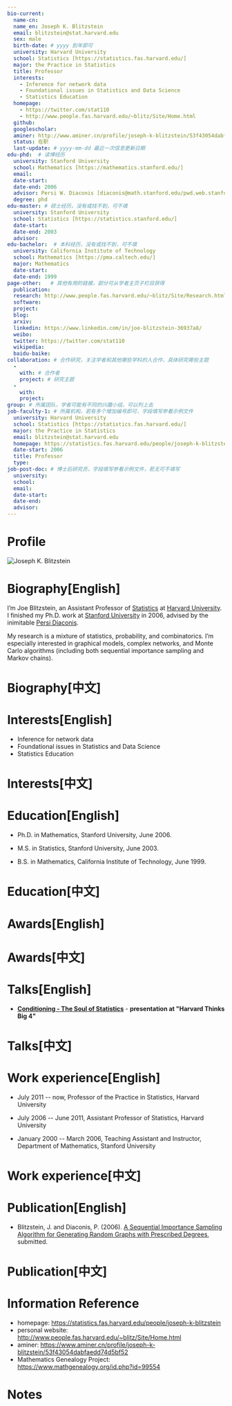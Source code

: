 ```yaml
---
bio-current:
  name-cn: 
  name_en: Joseph K. Blitzstein
  email: blitzstein@stat.harvard.edu
  sex: male
  birth-date: # yyyy 到年即可
  university: Harvard University 
  school: Statistics [https://statistics.fas.harvard.edu/]
  major: the Practice in Statistics
  title: Professor
  interests: 
    - Inference for network data
    - Foundational issues in Statistics and Data Science
    - Statistics Education
  homepage: 
    - https://twitter.com/stat110
    - http://www.people.fas.harvard.edu/~blitz/Site/Home.html
  github: 
  googlescholar: 
  aminer: http://www.aminer.cn/profile/joseph-k-blitzstein/53f43054dabfaedd74d5bf52
  status: 在职
  last-update: # yyyy-mm-dd 最近一次信息更新日期
edu-phd:  # 读博经历
  university: Stanford University
  school: Mathematics [https://mathematics.stanford.edu/]
  email: 
  date-start: 
  date-end: 2006
  advisor: Persi W. Diaconis [diaconis@math.stanford.edu/pwd.web.stanford.edu]
  degree: phd
edu-master: # 硕士经历，没有或找不到，可不填
  university: Stanford University
  school: Statistics [https://statistics.stanford.edu/]
  date-start: 
  date-end: 2003
  advisor:
edu-bachelor:  # 本科经历，没有或找不到，可不填
  university: California Institute of Technology
  school: Mathematics [https://pma.caltech.edu/]
  major: Mathematics
  date-start: 
  date-end: 1999
page-other:   # 其他有用的链接，部分可从学者主页子栏目获得
  publication: 
  research: http://www.people.fas.harvard.edu/~blitz/Site/Research.html
  software: 
  project: 
  blog: 
  arxiv: 
  linkedin: https://www.linkedin.com/in/joe-blitzstein-36937a8/
  weibo: 
  twitter: https://twitter.com/stat110
  wikipedia: 
  baidu-baike: 
collaboration: # 合作研究，关注学者和其他哪些学科的人合作，具体研究哪些主题
  - 
    with: # 合作者
    project: # 研究主题
  - 
    with: 
    project: 
group: # 所属团队，学者可能有不同的兴趣小组，可以列上去
job-faculty-1: # 所属机构，若有多个增加编号即可，字段填写参看示例文件
  university: Harvard University
  school: Statistics [https://statistics.fas.harvard.edu/]
  major: the Practice in Statistics
  email: blitzstein@stat.harvard.edu
  homepage: https://statistics.fas.harvard.edu/people/joseph-k-blitzstein
  date-start: 2006
  title: Professor
  type: 
job-post-doc: # 博士后研究员，字段填写参看示例文件，若无可不填写
  university: 
  school: 
  email: 
  date-start: 
  date-end: 
  advisor: 
---
```


# Profile

![Joseph K. Blitzstein](https://static.hwpi.harvard.edu/files/styles/profile_full/public/statistics-2/files/blitzstein_1_0.jpg?m=1629487619&itok=H44T7i96)

# Biography[English]

I’m Joe Blitzstein, an Assistant Professor of [Statistics](http://www.stat.harvard.edu/ "http://www.stat.harvard.edu/") at [Harvard University](http://www.harvard.edu/ "http://www.harvard.edu/"). I finished my Ph.D. work at [Stanford University](http://stanford.edu/ "http://stanford.edu/") in 2006, advised by the inimitable [Persi Diaconis](http://www-stat.stanford.edu/~cgates/PERSI/ "http://www-stat.stanford.edu/~cgates/PERSI/").

My research is a mixture of statistics, probability, and combinatorics. I’m especially interested in graphical models, complex networks, and Monte Carlo algorithms (including both sequential importance sampling and Markov chains).

# Biography[中文]

# Interests[English]

- Inference for network data
- Foundational issues in Statistics and Data Science
- Statistics Education

# Interests[中文]

# Education[English]

- Ph.D. in Mathematics, Stanford University, June 2006.

- M.S. in Statistics, Stanford University, June 2003.

- B.S. in Mathematics, California Institute of Technology, June 1999.


# Education[中文]

# Awards[English]

# Awards[中文]

# Talks[English]

- [**Conditioning - The Soul of Statistics**](http://www.youtube.com/watch?v=dzFf3r1yph8) - **presentation at "Harvard Thinks Big 4"**

# Talks[中文]

# Work experience[English]

- July 2011 -- now, Professor of the Practice in Statistics, Harvard University

- July 2006 -- June 2011, Assistant Professor of Statistics, Harvard University

- January 2000 -- March 2006, Teaching Assistant and Instructor, Department of Mathematics, Stanford University

# Work experience[中文]

# Publication[English]

- Blitzstein, J. and Diaconis, P. (2006). [A Sequential Importance Sampling Algorithm for Generating Random Graphs with Prescribed Degrees](http://www.people.fas.harvard.edu/~blitz/BlitzsteinDiaconisGraphAlgorithm.pdf), submitted.

# Publication[中文]

# Information Reference

- homepage: https://statistics.fas.harvard.edu/people/joseph-k-blitzstein
- personal website: http://www.people.fas.harvard.edu/~blitz/Site/Home.html
- aminer: https://www.aminer.cn/profile/joseph-k-blitzstein/53f43054dabfaedd74d5bf52
- Mathematics Genealogy Project: https://www.mathgenealogy.org/id.php?id=99554

# Notes